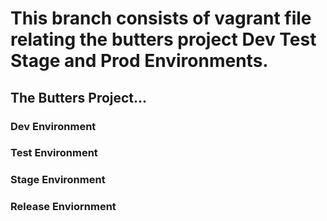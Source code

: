 # This branch consists of vagrant file relating the butters project Dev Test Stage and Prod Environments.

## The Butters Project...






### Dev Environment


### Test Environment


### Stage Environment


### Release Enviornment






